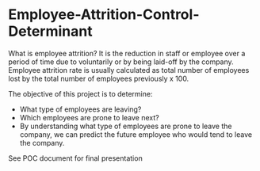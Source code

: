 # Employee-Attrition-Control-Determinant
What is employee attrition?
It is the reduction in staff or employee over a period of time due to voluntarily or by being laid-off by the company.
Employee attrition rate is usually calculated as total number of employees lost by the total number of employees previously x 100.

The objective of this project is to determine:
- What type of employees are leaving? 
- Which employees are prone to leave next? 
- By understanding what  type of employees are prone to leave the company, we can predict the future employee who would tend to leave the company.

See POC document for final presentation
